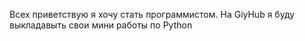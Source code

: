Всех приветствую я хочу стать программистом.
На GiyHub я буду выкладавыть свои мини работы по Python
